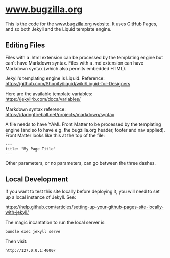 # www.bugzilla.org #

This is the code for the www.bugzilla.org website. It uses GitHub Pages,
and so both Jekyll and the Liquid template engine.

## Editing Files ##

Files with a .html extension can be processed by the templating engine but
can't have Markdown syntax. Files with a .md extension can have Markdown
syntax (which also permits embedded HTML).

Jekyll's templating engine is Liquid. Reference:
https://github.com/Shopify/liquid/wiki/Liquid-for-Designers

Here are the available template variables:
https://jekyllrb.com/docs/variables/

Markdown syntax reference:
https://daringfireball.net/projects/markdown/syntax

A file needs to have YAML Front Matter to be processed by the templating
engine (and so to have e.g. the bugzilla.org header, footer and nav applied).
Front Matter looks like this at the top of the file:

```
---
title: "My Page Title"
---
```

Other parameters, or no parameters, can go between the three dashes.
 
## Local Development ##

If you want to test this site locally before deploying it, you will need to
set up a local instance of Jekyll. See:

https://help.github.com/articles/setting-up-your-github-pages-site-locally-with-jekyll/

The magic incantation to run the local server is:

`bundle exec jekyll serve`

Then visit:

`http://127.0.0.1:4000/`
